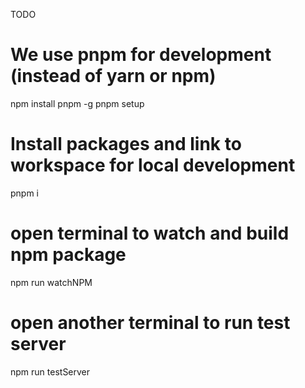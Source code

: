 TODO

# We use pnpm for development (instead of yarn or npm)
npm install pnpm -g
pnpm setup

# Install packages and link to workspace for local development
pnpm i

# open terminal to watch and build npm package
npm run watchNPM

# open another terminal to run test server
npm run testServer
